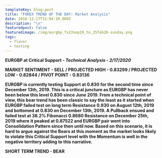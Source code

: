 ```yaml
---
templateKey: blog-post
title: "FOREX TREND OF THE DAY: Market Analysis"
date: 2016-12-17T15:04:10.000Z
description: "\n"
featuredpost: false
featuredimage: /img/eurgbp_fx23sep19_to_25feb20-sunday.png
tags:
  - flavor
  - tasting
---
```



**EURGBP at Critical Support - *Technical Analysis - 2/17/2020***

**MARKET SENTIMENT - SELL / PROJECTED HIGH - 0.83299 / PROJECTED LOW - 0.82844 / PIVOT POINT - 0.83136**

<!--StartFragment-->

**EURGBP is currently testing Support at 0.830 for the second time since December 13th, 2019. This is a critical juncture as EURGBP has never been below this level 0.830 since June 2019. From a technical point of view, this bear trend has been classic to say the least as it started when EURGBP failed test on long term Resistance 0.930 on August 12th, 2019 and bottomed at 0.830 on December 13th, 2019. A Pullback ensued and failed test at 38.2% Fibonacci 0.8680 Resistance on December 25th, 2019 where it peaked at 0.87522 and EURGBP pair went into Consolidation Pattern since then until now. Based on this scenario, it is hard to argue against the Bears at this moment as the market looks likely to violate this Critical Support level with the Momentum is well in the negative territory adding to this narrative.**

**SHORT TERM TREND - BEAR**